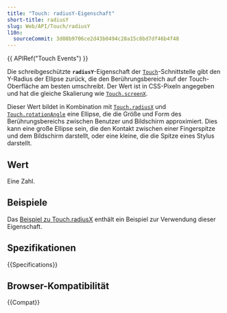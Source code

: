 ```yaml
---
title: "Touch: radiusY-Eigenschaft"
short-title: radiusY
slug: Web/API/Touch/radiusY
l10n:
  sourceCommit: 3d08b9706ce2d43b0494c28a15c8bd7df46b4f48
---
```


{{ APIRef("Touch Events") }}

Die schreibgeschützte **`radiusY`**-Eigenschaft der [`Touch`](/de/docs/Web/API/Touch)-Schnittstelle gibt den Y-Radius der Ellipse zurück, die den Berührungsbereich auf der Touch-Oberfläche am besten umschreibt. Der Wert ist in CSS-Pixeln angegeben und hat die gleiche Skalierung wie [`Touch.screenX`](/de/docs/Web/API/Touch/screenX).

Dieser Wert bildet in Kombination mit [`Touch.radiusX`](/de/docs/Web/API/Touch/radiusX) und [`Touch.rotationAngle`](/de/docs/Web/API/Touch/rotationAngle) eine Ellipse, die die Größe und Form des Berührungsbereichs zwischen Benutzer und Bildschirm approximiert. Dies kann eine große Ellipse sein, die den Kontakt zwischen einer Fingerspitze und dem Bildschirm darstellt, oder eine kleine, die die Spitze eines Stylus darstellt.

## Wert

Eine Zahl.

## Beispiele

Das [Beispiel zu Touch.radiusX](/de/docs/Web/API/Touch/radiusX#examples) enthält ein Beispiel zur Verwendung dieser Eigenschaft.

## Spezifikationen

{{Specifications}}

## Browser-Kompatibilität

{{Compat}}
